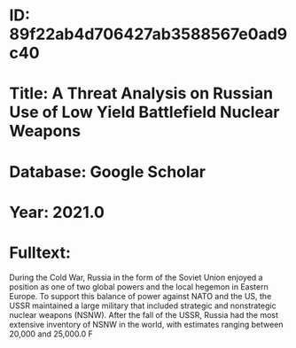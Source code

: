 # ID: 89f22ab4d706427ab3588567e0ad9c40
# Title: A Threat Analysis on Russian Use of Low Yield Battlefield Nuclear Weapons
# Database: Google Scholar
# Year: 2021.0
# Fulltext:
During the Cold War, Russia in the form of the Soviet Union enjoyed a position as one of two global powers and the local hegemon in Eastern Europe.
To support this balance of power against NATO and the US, the USSR maintained a large military that included strategic and nonstrategic nuclear weapons (NSNW).
After the fall of the USSR, Russia had the most extensive inventory of NSNW in the world, with estimates ranging between 20,000 and 25,000.0 F